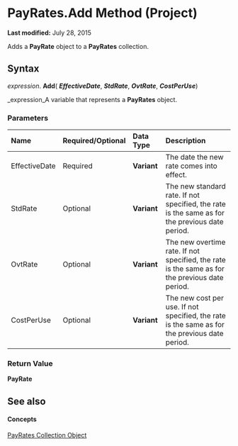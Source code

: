
# PayRates.Add Method (Project)

 **Last modified:** July 28, 2015

Adds a  **PayRate** object to a **PayRates** collection.

## Syntax

 _expression_. **Add**( **_EffectiveDate_**,  **_StdRate_**,  **_OvtRate_**,  **_CostPerUse_**)

 _expression_A variable that represents a  **PayRates** object.


### Parameters



|**Name**|**Required/Optional**|**Data Type**|**Description**|
|:-----|:-----|:-----|:-----|
|EffectiveDate|Required| **Variant**|The date the new rate comes into effect.|
|StdRate|Optional| **Variant**|The new standard rate. If not specified, the rate is the same as for the previous date period.|
|OvtRate|Optional| **Variant**|The new overtime rate. If not specified, the rate is the same as for the previous date period.|
|CostPerUse|Optional| **Variant**|The new cost per use. If not specified, the rate is the same as for the previous date period.|

### Return Value

 **PayRate**


## See also


#### Concepts


 [PayRates Collection Object](7aa54cc3-4e39-e3b1-f3aa-7599ac88d22a.md)

